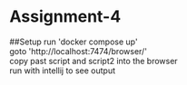 # Assignment-4

##Setup
run 'docker compose up'  
goto 'http://localhost:7474/browser/'  
copy past script and script2 into the browser  
run with intellij to see output  
